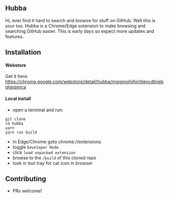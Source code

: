 ## Hubba 

Hi, ever find it hard to search and browse for stuff on GitHub.  Well this is your too. Hubba is a Chrome/Edge extension to make browsing and searching GitHub easier. This is early days so expect more updates and features.

## Installation

#### Webstore
Get it here:
https://chrome.google.com/webstore/detail/hubba/mgjgniohijhichlencdlniebglgopmca


#### Local install

* open a terminal and run:
```
git clone
cd hubba
yarn
yarn run build
```
* In Edge/Chrome goto chrome://extensions
* toggle `Developer Mode`
* click `load unpacked extension`
* browse to the `/build` of this cloned repo
* look in tool tray for cat icon in browser

## Contributing
 
* PRs welcome!
